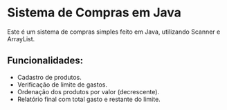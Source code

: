 # Sistema de Compras em Java

Este é um sistema de compras simples feito em Java, utilizando Scanner e ArrayList.

## Funcionalidades:
- Cadastro de produtos.
- Verificação de limite de gastos.
- Ordenação dos produtos por valor (decrescente).
- Relatório final com total gasto e restante do limite.
